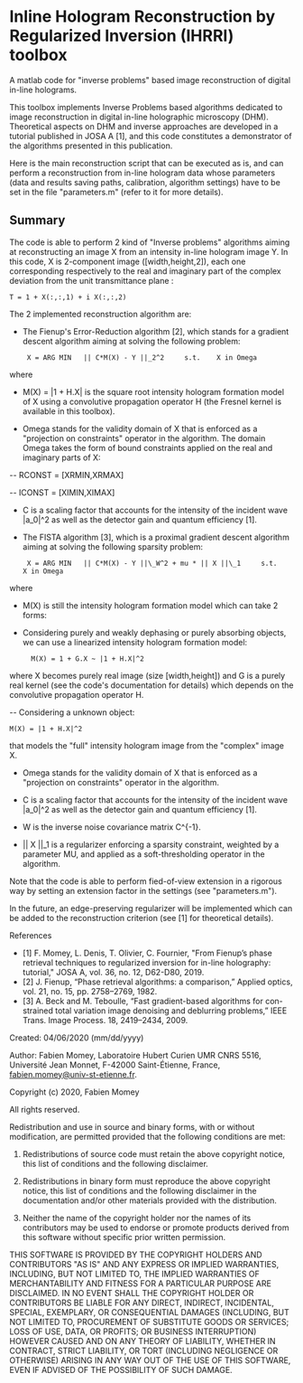 # Inline Hologram Reconstruction by Regularized Inversion (IHRRI) toolbox
A matlab code for "inverse problems" based image reconstruction of digital in-line holograms. 

This toolbox implements Inverse Problems based algorithms dedicated to image reconstruction in digital in-line holographic microscopy (DHM). Theoretical aspects on DHM and inverse approaches are developed in a tutorial published in JOSA A [1], and this code constitutes a  demonstrator of the algorithms presented in this publication.

Here is the main reconstruction script that can be executed as is, and can perform a reconstruction from in-line hologram data whose parameters (data and results saving paths, calibration, algorithm settings) have to be set in the file "parameters.m" (refer to it for more details).

Summary
-------

The code is able to perform 2 kind of "Inverse problems" algorithms aiming at reconstructing an image X from an intensity in-line hologram  image Y. In this code, X is 2-component image ([width,height,2]), each one corresponding respectively to the real and imaginary part of the complex deviation from the unit transmittance plane :

    T = 1 + X(:,:,1) + i X(:,:,2)

The 2 implemented reconstruction algorithm are:

- The Fienup's Error-Reduction algorithm [2], which stands for a gradient descent algorithm aiming at solving the following problem:

       X = ARG MIN   || C*M(X) - Y ||_2^2     s.t.    X in Omega

where 

- M(X) = |1 + H.X| is the square root intensity hologram formation model of X using a convolutive propagation operator H (the Fresnel kernel is available in this toolbox).

- Omega stands for the validity domain of X that is enforced as a "projection on constraints" operator in the algorithm. The domain Omega takes the form of bound constraints applied on the real and imaginary parts of X:
   
-- RCONST = [XRMIN,XRMAX]

-- ICONST = [XIMIN,XIMAX]

- C is a scaling factor that accounts for the intensity of the incident wave |a_0|^2 as well as the detector gain and quantum efficiency [1].

- The FISTA algorithm [3], which is a proximal gradient descent algorithm aiming at solving the following sparsity problem:

       X = ARG MIN   || C*M(X) - Y ||\_W^2 + mu * || X ||\_1     s.t.    X in Omega

where 

- M(X) is still the intensity hologram formation model which can take 2 forms:

- Considering purely and weakly dephasing or purely absorbing objects, we can use a linearized intensity hologram formation model:

        M(X) = 1 + G.X ~ |1 + H.X|^2 

where X becomes purely real image (size [width,height]) and G is a purely real kernel (see the code's documentation for details) which depends on the convolutive propagation operator H.

-- Considering a unknown object:

    M(X) = |1 + H.X|^2 
          
that models the "full" intensity hologram image from the "complex" image X.

- Omega stands for the validity domain of X that is enforced as a "projection on constraints" operator in the algorithm.

- C is a scaling factor that accounts for the intensity of the incident wave |a_0|^2 as well as the detector gain and quantum efficiency [1].

- W is the inverse noise covariance matrix C^{-1}.

- || X ||\_1 is a regularizer enforcing a sparsity constraint, weighted by a parameter MU, and applied as a soft-thresholding operator in the algorithm.

Note that the code is able to perform fied-of-view extension in a rigorous way by setting an extension factor in the settings (see "parameters.m").

In the future, an edge-preserving regularizer will be implemented which can be added to the reconstruction criterion (see [1] for theoretical details).

References

- [1] F. Momey, L. Denis, T. Olivier, C. Fournier, "From Fienup’s phase 
                  retrieval techniques to regularized inversion for 
                  in-line holography: tutorial," JOSA A, vol. 36, no. 12, 
                  D62-D80, 2019. 
- [2] J. Fienup, “Phase retrieval algorithms: a comparison,”
                  Applied optics, vol. 21, no. 15, pp. 2758–2769, 1982.
- [3]  A. Beck and M. Teboulle, “Fast gradient-based algorithms for con-
      strained total variation image denoising and deblurring problems,”
      IEEE Trans. Image Process. 18, 2419–2434, 2009.

Created: 04/06/2020 (mm/dd/yyyy)

Author:   Fabien Momey, Laboratoire Hubert Curien UMR CNRS 5516, Université Jean Monnet, F-42000 Saint-Étienne, France, fabien.momey@univ-st-etienne.fr.

Copyright (c) 2020, Fabien Momey

All rights reserved.

Redistribution and use in source and binary forms, with or without
modification, are permitted provided that the following conditions are met:

1. Redistributions of source code must retain the above copyright notice, this
   list of conditions and the following disclaimer.

2. Redistributions in binary form must reproduce the above copyright notice,
   this list of conditions and the following disclaimer in the documentation
   and/or other materials provided with the distribution.

3. Neither the name of the copyright holder nor the names of its
   contributors may be used to endorse or promote products derived from
   this software without specific prior written permission.

THIS SOFTWARE IS PROVIDED BY THE COPYRIGHT HOLDERS AND CONTRIBUTORS "AS IS"
AND ANY EXPRESS OR IMPLIED WARRANTIES, INCLUDING, BUT NOT LIMITED TO, THE
IMPLIED WARRANTIES OF MERCHANTABILITY AND FITNESS FOR A PARTICULAR PURPOSE ARE
DISCLAIMED. IN NO EVENT SHALL THE COPYRIGHT HOLDER OR CONTRIBUTORS BE LIABLE
FOR ANY DIRECT, INDIRECT, INCIDENTAL, SPECIAL, EXEMPLARY, OR CONSEQUENTIAL
DAMAGES (INCLUDING, BUT NOT LIMITED TO, PROCUREMENT OF SUBSTITUTE GOODS OR
SERVICES; LOSS OF USE, DATA, OR PROFITS; OR BUSINESS INTERRUPTION) HOWEVER
CAUSED AND ON ANY THEORY OF LIABILITY, WHETHER IN CONTRACT, STRICT LIABILITY,
OR TORT (INCLUDING NEGLIGENCE OR OTHERWISE) ARISING IN ANY WAY OUT OF THE USE
OF THIS SOFTWARE, EVEN IF ADVISED OF THE POSSIBILITY OF SUCH DAMAGE.

